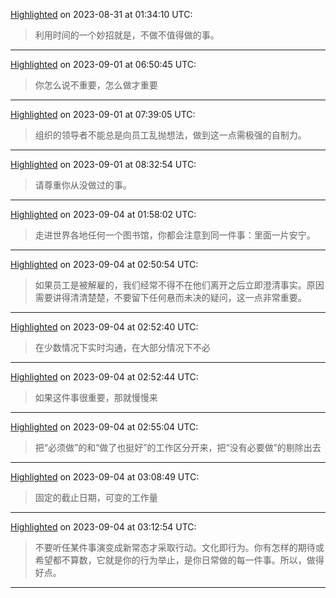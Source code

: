 
[Highlighted](calibre://view-book/Calibre_Books/155/AZW3?open_at=epubcfi(/34/2/4[E9OE0-d7bc38349bd846e2870fe040fe0f01a2]/16/1:94)) on 2023-08-31 at 01:34:10 UTC:
> 利用时间的一个妙招就是，不做不值得做的事。

---

[Highlighted](calibre://view-book/Calibre_Books/155/AZW3?open_at=epubcfi(/52/2/4[MSDG0-d7bc38349bd846e2870fe040fe0f01a2]/4/1:76)) on 2023-09-01 at 06:50:45 UTC:
> 你怎么说不重要，怎么做才重要

---

[Highlighted](calibre://view-book/Calibre_Books/155/AZW3?open_at=epubcfi(/58/2/4[PNV60-d7bc38349bd846e2870fe040fe0f01a2]/14/1:0)) on 2023-09-01 at 07:39:05 UTC:
> 组织的领导者不能总是向员工乱抛想法，做到这一点需极强的自制力。

---

[Highlighted](calibre://view-book/Calibre_Books/155/AZW3?open_at=epubcfi(/60/2/4[QMFO0-d7bc38349bd846e2870fe040fe0f01a2]/28/1:32)) on 2023-09-01 at 08:32:54 UTC:
> 请尊重你从没做过的事。

---

[Highlighted](calibre://view-book/Calibre_Books/155/AZW3?open_at=epubcfi(/76/2/4[12AK80-d7bc38349bd846e2870fe040fe0f01a2]/16/1:0)) on 2023-09-04 at 01:58:02 UTC:
> 走进世界各地任何一个图书馆，你都会注意到同一件事：里面一片安宁。

---

[Highlighted](calibre://view-book/Calibre_Books/155/AZW3?open_at=epubcfi(/80/2/4[147LC0-d7bc38349bd846e2870fe040fe0f01a2]/16/1:80)) on 2023-09-04 at 02:50:54 UTC:
> 如果员工是被解雇的，我们经常不得不在他们离开之后立即澄清事实。原因需要讲得清清楚楚，不要留下任何悬而未决的疑问，这一点非常重要。

---

[Highlighted](calibre://view-book/Calibre_Books/155/AZW3?open_at=epubcfi(/82/2/4[1565U0-d7bc38349bd846e2870fe040fe0f01a2]/14/1:20)) on 2023-09-04 at 02:52:40 UTC:
> 在少数情况下实时沟通，在大部分情况下不必

---

[Highlighted](calibre://view-book/Calibre_Books/155/AZW3?open_at=epubcfi(/82/2/4[1565U0-d7bc38349bd846e2870fe040fe0f01a2]/14/1:45)) on 2023-09-04 at 02:52:44 UTC:
> 如果这件事很重要，那就慢慢来

---

[Highlighted](calibre://view-book/Calibre_Books/155/AZW3?open_at=epubcfi(/84/2/4[164MG0-d7bc38349bd846e2870fe040fe0f01a2]/12/1:95)) on 2023-09-04 at 02:55:04 UTC:
> 把“必须做”的和“做了也挺好”的工作区分开来，把“没有必要做”的剔除出去

---

[Highlighted](calibre://view-book/Calibre_Books/155/AZW3?open_at=epubcfi(/84/2/4[164MG0-d7bc38349bd846e2870fe040fe0f01a2]/20/1:0)) on 2023-09-04 at 03:08:49 UTC:
> 固定的截止日期，可变的工作量

---

[Highlighted](calibre://view-book/Calibre_Books/155/AZW3?open_at=epubcfi(/90/2/4[190860-d7bc38349bd846e2870fe040fe0f01a2]/14/1:102)) on 2023-09-04 at 03:12:54 UTC:
> 不要听任某件事演变成新常态才采取行动。文化即行为。你有怎样的期待或希望都不算数，它就是你的行为举止，是你日常做的每一件事。所以，做得好点。

---
